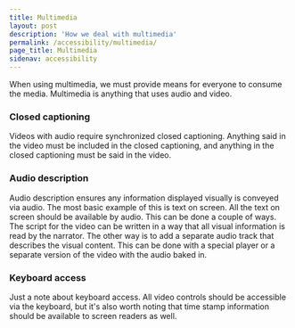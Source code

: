 ```yaml
---
title: Multimedia
layout: post
description: 'How we deal with multimedia'
permalink: /accessibility/multimedia/
page_title: Multimedia
sidenav: accessibility
---
```

When using multimedia, we must provide means for everyone to consume the media. Multimedia is anything that uses audio and video.

### Closed captioning

Videos with audio require synchronized closed captioning. Anything said in the video must be included in the closed captioning, and anything in the closed captioning must be said in the video.

### Audio description

Audio description ensures any information displayed visually is conveyed via audio. The most basic example of this is text on screen. All the text on screen should be available by audio. This can be done a couple of ways. The script for the video can be written in a way that all visual information is read by the narrator. The other way is to add a separate audio track that describes the visual content. This can be done with a special player or a separate version of the video with the audio baked in.

### Keyboard access

Just a note about keyboard access. All video controls should be accessible via the keyboard, but it's also worth noting that time stamp information should be available to screen readers as well.
